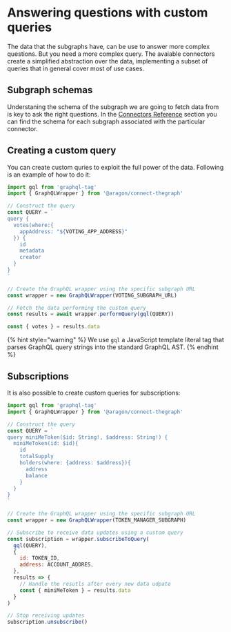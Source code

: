 # Answering questions with custom queries

The data that the subgraphs have, can be use to answer more complex questions. But you need a more complex query.
The avaiable connectors create a simplified abstraction over the data, implementing a subset of queries that in general cover most of use cases.

## Subgraph schemas

Understaning the schema of the subgraph we are going to fetch data from is key to ask the right questions. In the [Connectors Reference](../connectors/organization.md) section you can find the schema for each subgraph associated with the particular connector.

## Creating a custom query

You can create custom quries to exploit the full power of the data. Following is an example of how to do it:

```javascript
import gql from 'graphql-tag'
import { GraphQLWrapper } from '@aragon/connect-thegraph'

// Construct the query
const QUERY = `
query {
  votes(where:{
    appAddress: "${VOTING_APP_ADDRESS}"
  }) {
    id
    metadata
    creator
  }
}
`

// Create the GraphQL wrapper using the specific subgraph URL
const wrapper = new GraphQLWrapper(VOTING_SUBGRAPH_URL)

// Fetch the data performing the custom query
const results = await wrapper.performQuery(gql(QUERY))

const { votes } = results.data
```

{% hint style="warning" %}
We use `gql` a JavaScript template literal tag that parses GraphQL query strings into the standard GraphQL AST.
{% endhint %}

## Subscriptions

It is also possible to create custom queries for subscriptions:

```javascript
import gql from 'graphql-tag'
import { GraphQLWrapper } from '@aragon/connect-thegraph'

// Construct the query
const QUERY = `
query miniMeToken($id: String!, $address: String!) {
  miniMeToken(id: $id){
    id
    totalSupply
    holders(where: {address: $address}){
      address
      balance
    }
  }
}
`

// Create the GraphQL wrapper using the specific subgraph URL
const wrapper = new GraphQLWrapper(TOKEN_MANAGER_SUBGRAPH)

// Subscribe to receive data updates using a custom query
const subscription = wrapper.subscribeToQuery(
  gql(QUERY),
  {
    id: TOKEN_ID,
    address: ACCOUNT_ADDRES,
  },
  results => {
    // Handle the resutls after every new data udpate
    const { miniMeToken } = results.data
  }
)

// Stop receiving updates
subscription.unsubscribe()
```

